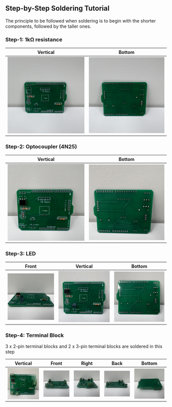 ## Step-by-Step Soldering Tutorial

 The principle to be followed when soldering is to begin with the shorter components, followed by the taller ones.


### Step-1: 1kΩ resistance

Vertical             |  Bottom
:-------------------------:|:-------------------------:
![](https://github.com/WhiteMuyi/Timelapse-Photogrammetry-Wireless-Sensing-Network/blob/main/figure/1.jpg)  |  ![](https://github.com/WhiteMuyi/Timelapse-Photogrammetry-Wireless-Sensing-Network/blob/main/figure/2.jpg)

### Step-2: Optocoupler (4N25)

Vertical             |  Bottom
:-------------------------:|:-------------------------:
![](https://github.com/WhiteMuyi/Timelapse-Photogrammetry-Wireless-Sensing-Network/blob/main/figure/3.jpg)  |  ![](https://github.com/WhiteMuyi/Timelapse-Photogrammetry-Wireless-Sensing-Network/blob/main/figure/4.jpg)

### Step-3: LED


Front             |  Vertical      |  Bottom
:-------------------------:|:-------------------------:|:-------------------------:
![](https://github.com/WhiteMuyi/Timelapse-Photogrammetry-Wireless-Sensing-Network/blob/main/figure/5.jpg)  |  ![](https://github.com/WhiteMuyi/Timelapse-Photogrammetry-Wireless-Sensing-Network/blob/main/figure/6.jpg)|  ![](https://github.com/WhiteMuyi/Timelapse-Photogrammetry-Wireless-Sensing-Network/blob/main/figure/7.jpg)

### Step-4: Terminal Block

3 x 2-pin terminal blocks and 2 x 3-pin terminal blocks are soldered in this step

Vertical                  |  Front                     |  Right                    |  Back                    |  Bottom
:-------------------------:|:-------------------------:|:-------------------------:|:-------------------------:|:-------------------------:
![](https://github.com/WhiteMuyi/Timelapse-Photogrammetry-Wireless-Sensing-Network/blob/main/figure/8.jpg)  |  ![](https://github.com/WhiteMuyi/Timelapse-Photogrammetry-Wireless-Sensing-Network/blob/main/figure/9.jpg)|  ![](https://github.com/WhiteMuyi/Timelapse-Photogrammetry-Wireless-Sensing-Network/blob/main/figure/10.jpg)|  ![](https://github.com/WhiteMuyi/Timelapse-Photogrammetry-Wireless-Sensing-Network/blob/main/figure/11.jpg)|  ![](https://github.com/WhiteMuyi/Timelapse-Photogrammetry-Wireless-Sensing-Network/blob/main/figure/12.jpg)

